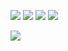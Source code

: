 


<img src="https://img.shields.io/badge/Python-3776AB?style=flat-square&logo=python&logoColor=FFD43B"/> <img src="https://img.shields.io/badge/Django-092E20?style=flat-square&logo=django&logoColor=ffffff"/> <img src="https://img.shields.io/badge/JavaScript-F7DF1E?style=flat-square&logo=javascript&logoColor=000000"/> <img src="https://img.shields.io/badge/Vue.js-41B883?style=flat-square&logo=vue.js&logoColor=35495E"/> 

<img src="http://mazandi.herokuapp.com/api?handle=ebeleey&theme=warm"/>



